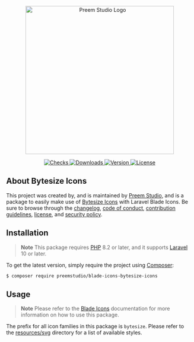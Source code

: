 <p align="center">
    <a href="https://preem.studio" target="_blank">
        <img src="https://raw.githubusercontent.com/PreemStudio/assets/main/logo-text.svg" width="400" alt="Preem Studio Logo" />
    </a>
</p>

<p align="center">
    <a href="https://github.com/PreemStudio/blade-icons-bytesize-icons/actions">
        <img src="https://badge.sh/github/check-runs/PreemStudio/blade-icons-bytesize-icons" alt="Checks" />
    </a>
    <a href="https://packagist.org/packages/preemstudio/blade-icons-bytesize-icons">
        <img src="https://badge.sh/packagist/downloads/PreemStudio/blade-icons-bytesize-icons" alt="Downloads" />
    </a>
    <a href="https://packagist.org/packages/preemstudio/blade-icons-bytesize-icons">
        <img src="https://badge.sh/packagist/version/PreemStudio/blade-icons-bytesize-icons" alt="Version" />
    </a>
    <a href="https://packagist.org/packages/preemstudio/blade-icons-bytesize-icons">
        <img src="https://badge.sh/packagist/license/PreemStudio/blade-icons-bytesize-icons" alt="License" />
    </a>
</p>

## About Bytesize Icons

This project was created by, and is maintained by [Preem Studio](https://github.com/PreemStudio), and is a package to easily make use of [Bytesize Icons](https://github.com/danklammer/bytesize-icons) with Laravel Blade Icons. Be sure to browse through the [changelog](CHANGELOG.md), [code of conduct](.github/CODE_OF_CONDUCT.md), [contribution guidelines](.github/CONTRIBUTING.md), [license](LICENSE), and [security policy](.github/SECURITY.md).

## Installation

> **Note**
> This package requires [PHP](https://www.php.net/) 8.2 or later, and it supports [Laravel](https://laravel.com/) 10 or later.

To get the latest version, simply require the project using [Composer](https://getcomposer.org/):

```bash
$ composer require preemstudio/blade-icons-bytesize-icons
```

## Usage

> **Note**
> Please refer to the [Blade Icons](https://github.com/PreemStudio/blade-icons) documentation for more information on how to use this package.

The prefix for all icon families in this package is `bytesize`. Please refer to the [resources/svg](/resources/svg) directory for a list of available styles.
